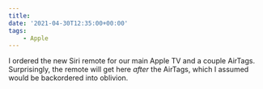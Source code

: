 ```yaml
---
title:
date: '2021-04-30T12:35:00+00:00'
tags:
    - Apple
---
```


I ordered the new Siri remote for our main Apple TV and a couple AirTags. Surprisingly, the remote will get here *after* the AirTags, which I assumed would be backordered into oblivion.